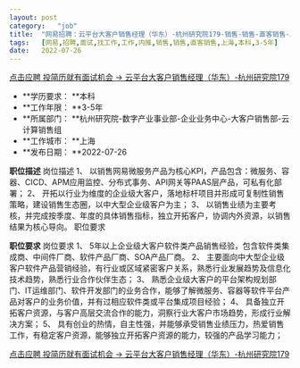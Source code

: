 ```yaml
---
layout:	post
category:	"job"
title:	"网易招聘：云平台大客户销售经理（华东）-杭州研究院179-销售-销售-直客销售-上海本科3-5年"
tags:	[网易,招聘,面试,找工作,工作,内推,销售,销售,直客销售,上海,本科,3-5年]
date:	2022-07-26
---
```


[点击应聘 投简历就有面试机会 -> 云平台大客户销售经理（华东）-杭州研究院179](http://mobile.bole.netease.com/bole/boleDetail?id=35108&employeeId=346f03c3cda5f04c&key=all)



- **学历要求： **本科
- **工作年限： **3-5年
- **所属部门： **杭州研究院-数字产业事业部-企业业务中心-大客户销售部-云计算销售组
- **工作城市： **上海
- **发布日期： **2022-07-26



**职位描述**
岗位描述
1、 以销售网易微服务产品为核心KPI，产品包含：微服务、容器、CICD、APM应用监控、分布式事务、API网关等PAAS层产品，可私有化部署；
2、 开拓以行业为维度的企业级大客户，落地标杆项目并形成可复制性销售策略，建设销售生态圈，以中大型企业级客户为主；
3、 以销售业绩为主要考核，并完成按季度、年度的具体销售指标，独立开拓客户，协调内外资源，以销售结果为核心导向。
职位要求




**职位要求**
岗位要求
1、 5年以上企业级大客户软件类产品销售经验，包含软件类集成商、中间件厂商、软件产品厂商、SOA产品厂商。
2、 主要面向中大型企业级客户软件产品营销经验，有行业或区域紧密客户关系，熟悉行业发展趋势及信息化技术趋势，熟悉行业合作伙伴生态；
3、 熟悉企业级大客户的平台架构规划部门、IT运维部门、软件开发部门的业务合作，能够了解微服务、容器等软件平台产品对客户的业务价值，并有过相应软件类或平台集成项目经验；
4、 具备独立开拓客户资源，与客户高层交流合作的能力，洞察行业大客户市场趋势，形成行业解决方案；
5、 具有创业的热情，自主性强，并能够承受销售业绩压力，热爱销售工作，有稳定客户资源，能够独立开拓客户资源的能力，较强的产品学习能力；



[点击应聘 投简历就有面试机会 -> 云平台大客户销售经理（华东）-杭州研究院179](http://mobile.bole.netease.com/bole/boleDetail?id=35108&employeeId=346f03c3cda5f04c&key=all)